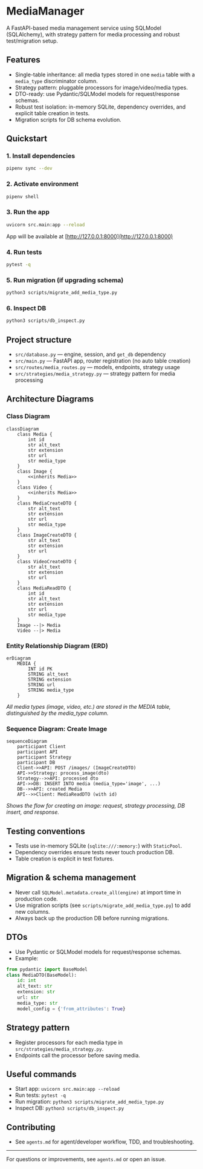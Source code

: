 # MediaManager

A FastAPI-based media management service using SQLModel (SQLAlchemy), with strategy pattern for media processing and robust test/migration setup.

## Features
- Single-table inheritance: all media types stored in one `media` table with a `media_type` discriminator column.
- Strategy pattern: pluggable processors for image/video/media types.
- DTO-ready: use Pydantic/SQLModel models for request/response schemas.
- Robust test isolation: in-memory SQLite, dependency overrides, and explicit table creation in tests.
- Migration scripts for DB schema evolution.

## Quickstart

### 1. Install dependencies
```bash
pipenv sync --dev
```

### 2. Activate environment
```bash
pipenv shell
```

### 3. Run the app
```bash
uvicorn src.main:app --reload
```

App will be available at [http://127.0.0.1:8000](http://127.0.0.1:8000)

### 4. Run tests
```bash
pytest -q
```

### 5. Run migration (if upgrading schema)
```bash
python3 scripts/migrate_add_media_type.py
```

### 6. Inspect DB
```bash
python3 scripts/db_inspect.py
```

## Project structure
- `src/database.py` — engine, session, and `get_db` dependency
- `src/main.py` — FastAPI app, router registration (no auto table creation)
- `src/routes/media_routes.py` — models, endpoints, strategy usage
- `src/strategies/media_strategy.py` — strategy pattern for media processing

## Architecture Diagrams

### Class Diagram
```mermaid
classDiagram
    class Media {
        int id
        str alt_text
        str extension
        str url
        str media_type
    }
    class Image {
        <<inherits Media>>
    }
    class Video {
        <<inherits Media>>
    }
    class MediaCreateDTO {
        str alt_text
        str extension
        str url
        str media_type
    }
    class ImageCreateDTO {
        str alt_text
        str extension
        str url
    }
    class VideoCreateDTO {
        str alt_text
        str extension
        str url
    }
    class MediaReadDTO {
        int id
        str alt_text
        str extension
        str url
        str media_type
    }
    Image --|> Media
    Video --|> Media
```

### Entity Relationship Diagram (ERD)
```mermaid
erDiagram
    MEDIA {
        INT id PK
        STRING alt_text
        STRING extension
        STRING url
        STRING media_type
    }
```
*All media types (image, video, etc.) are stored in the MEDIA table, distinguished by the media_type column.*

### Sequence Diagram: Create Image
```mermaid
sequenceDiagram
    participant Client
    participant API
    participant Strategy
    participant DB
    Client->>API: POST /images/ (ImageCreateDTO)
    API->>Strategy: process_image(dto)
    Strategy-->>API: processed dto
    API->>DB: INSERT INTO media (media_type='image', ...)
    DB-->>API: created Media
    API-->>Client: MediaReadDTO (with id)
```
*Shows the flow for creating an image: request, strategy processing, DB insert, and response.*

## Testing conventions
- Tests use in-memory SQLite (`sqlite:///:memory:`) with `StaticPool`.
- Dependency overrides ensure tests never touch production DB.
- Table creation is explicit in test fixtures.

## Migration & schema management
- Never call `SQLModel.metadata.create_all(engine)` at import time in production code.
- Use migration scripts (see `scripts/migrate_add_media_type.py`) to add new columns.
- Always back up the production DB before running migrations.

## DTOs
- Use Pydantic or SQLModel models for request/response schemas.
- Example:
```python
from pydantic import BaseModel
class MediaDTO(BaseModel):
    id: int
    alt_text: str
    extension: str
    url: str
    media_type: str
    model_config = {'from_attributes': True}
```

## Strategy pattern
- Register processors for each media type in `src/strategies/media_strategy.py`.
- Endpoints call the processor before saving media.

## Useful commands
- Start app: `uvicorn src.main:app --reload`
- Run tests: `pytest -q`
- Run migration: `python3 scripts/migrate_add_media_type.py`
- Inspect DB: `python3 scripts/db_inspect.py`

## Contributing
- See `agents.md` for agent/developer workflow, TDD, and troubleshooting.

---

For questions or improvements, see `agents.md` or open an issue.
